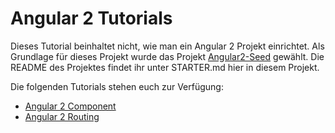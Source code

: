 # Angular 2 Tutorials

Dieses Tutorial beinhaltet nicht, wie man ein Angular 2 Projekt einrichtet. Als Grundlage für dieses Projekt wurde das Projekt [Angular2-Seed](https://github.com/angular/angular2-seed) gewählt. Die README des Projektes findet ihr unter STARTER.md hier in diesem Projekt.


Die folgenden Tutorials stehen euch zur Verfügung:
* [Angular 2 Component](https://github.com/ElliDy/angular2-tutorial/blob/master/AngularComponent.md)
* [Angular 2 Routing](https://github.com/ElliDy/angular2-tutorial/blob/master/AngularComponent.md)
